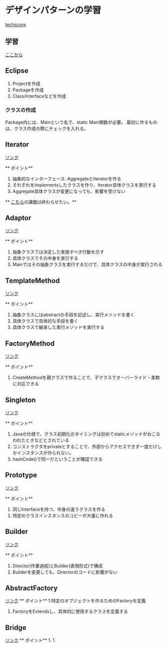 # デザインパターンの学習

[techscore](https://www.techscore.com/)

## 学習
[ここから](https://www.techscore.com/tech/DesignPattern/Bridge)


## Eclipse
1. Projectを作成
1. Packageを作成
1. Class/Interfaceなどを作成

### クラスの作成
Package内には、Mainという名で、static Main関数が必要。
最初に作るものは、クラス作成の際にチェックを入れる。

## Iterator
[リンク](https://www.techscore.com/tech/DesignPattern/Iterator/Iterator1)

** ポイント**
1. 抽象的なインターフェース: AggregateとIteratorを作る
1. それぞれをImplementsしたクラスを作り、Iterator具体クラスを実行する
1. Aggregate具体クラスが変更になっても、影響を受けない

** [こちら](https://www.techscore.com/tech/DesignPattern/Iterator/Iterator4)の課題は終わらせたい。**

## Adaptor
[リンク](https://www.techscore.com/tech/DesignPattern/Adapter/)

** ポイント**
1. 抽象クラスでは決定した実施すべき行動を示す
1. 具体クラスでその中身を実行する
1. Mainではその抽象クラスを実行するだけで、具体クラスの中身が実行される

## TemplateMethod
[リンク](https://www.techscore.com/tech/DesignPattern/TemplateMethod)

** ポイント**
1. 抽象クラスにはabstractの手段を記述し、実行メソッドを書く
1. 具体クラスで具体的な手段を書く
1. 具体クラスで継承した実行メソッドを実行する

## FactoryMethod
[リンク](https://www.techscore.com/tech/DesignPattern/FactoryMethod)

** ポイント**
1. CreateMethodを親クラスで作ることで、子クラスでオーバーライド・柔軟に対応できる

## Singleton
[リンク](https://www.techscore.com/tech/DesignPattern/Singleton)

** ポイント**
1. Javaの仕様で、クラス初期化のタイミングは初めてstaticメソッドがおこなわれたときなどとされている
1. コンストラクタをprivateとすることで、外部からアクセスできず一度だけしかインスタンスが作られない。
1. hashCode()で同一だということが確認できる

## Prototype
[リンク](https://www.techscore.com/tech/DesignPattern/Prototype)

** ポイント**
1. 同じInterfaceを持つ、中身の違うクラスを作る
1. 特定のクラスインスタンスのコピーが大量に作れる

## Builder
[リンク](https://www.techscore.com/tech/DesignPattern/Builder)

** ポイント**
1. Director(作業過程)とBuilder(表現形式)で構成
1. Builderを変更しても、Directorのコードに影響がない

## AbstractFactory
[リンク](https://www.techscore.com/tech/DesignPattern/AbstractFactory)
** ポイント**
1.特定のオブジェクトを作るためのFactoryを定義
1. FactoryをExtendsし、具体的に使用するクラスを定義する

## Bridge
[リンク](https://www.techscore.com/tech/DesignPattern/Bridge)
** ポイント**
1.
1.